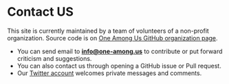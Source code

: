 # Contact US

This site is currently maintained by a team of volunteers of a non-profit organization. Source code is on [One Among Us GitHub organization page](https://github.com/one-among-us).  

- You can send email to **info@one-among.us** to contribute or put forward criticism and suggestions.
- You can also contact us through opening a GitHub issue or Pull request.
- Our [Twitter account](https://twitter.com/oneamong_us) welcomes private messages and comments.